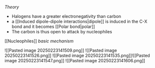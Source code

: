 *Theory*
+ Halogens have  a greater electronegativity than carbon
+ a [[Induced dipole-dipole interactions|dipole]] is induced in the C-X bond and it becomes [[Polar bond|polar]]
+ The carbon is thus open to attack by nucleophiles

[[Nucleophiles]]
*basic mechanism*

![[Pasted image 20250223141509.png]]
![[Pasted image 20250223141526.png]]
![[Pasted image 20250223141535.png]]![[Pasted image 20250223141547.png]]
![[Pasted image 20250223141606.png]]